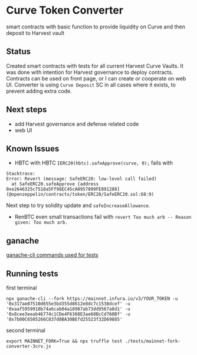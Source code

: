 # Curve Token Converter 
smart contracts with basic function to provide liquidity on Curve and then deposit to Harvest vault

## Status

Created smart contracts with tests for all current Harvest Curve Vaults. It was done with intention for Harvest governance to deploy contracts. Contracts can be used on front page, or I can create or cooperate on web UI. Converter is using `Curve Deposit` SC in all cases where it exists, to prevent adding extra code. 

## Next steps
- add Harvest governance and defense related code
- web UI

## Known Issues 
- HBTC 
with HBTC `IERC20(hbtc).safeApprove(curve, 0);` fails with
```
Stacktrace:
Error: Revert (message: SafeERC20: low-level call failed)
  at SafeERC20.safeApprove [address 0xe2646325c7518a5Ff98EC45cA0957899FE891288] (@openzeppelin/contracts/token/ERC20/SafeERC20.sol:68:9)
```
Next step to try solidity update and `safeIncreaseAllowance`. 

- RenBTC 
even small transactions fail with `revert Too much arb -- Reason given: Too much arb.` 

## ganache
[ganache-cli commands used for tests](ganache-commands.md)

## Running tests 

first terminal
```
npx ganache-cli --fork https://mainnet.infura.io/v3/YOUR_TOKEN -u '0x317ae07510d655e3bd355d8612e8dc7c1538dcef' -u '0xaaf5959918b74a6cab04a18987ab73dd9567a8d1' -u '0x8cee3eeab46774c1CDe4F6368E3ae68BcCd760Bf' -u '0x7b00C6505266C837d8BA30BEfd25523f32D69885'
```
second terminal
```
export MAINNET_FORK=True && npx truffle test ./tests/mainnet-fork-converter-3crv.js
```
